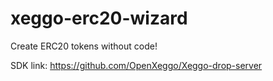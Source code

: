 # xeggo-erc20-wizard
Create ERC20 tokens without code!


SDK link: https://github.com/OpenXeggo/Xeggo-drop-server
